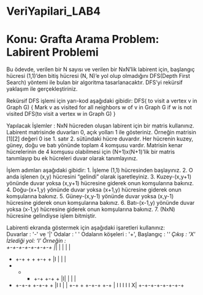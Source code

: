 # VeriYapilari_LAB4

# Konu: Grafta Arama   Problem:  Labirent Problemi  
 
Bu ödevde, verilen bir N sayısı ve verilen bir NxN’lik labirent için, başlangıç hücresi (1,1)’den bitiş hücresi (N, N)’e yol olup olmadığını DFS(Depth First Search) yöntemi ile bulan bir algoritma tasarlanacaktır. DFS’yi rekürsif yaklaşım ile gerçekleştiriniz.  
 
Rekürsif DFS işlemi için yarı-kod aşağıdaki gibidir: DFS( to visit a vertex v in Graph G) {  Mark v as visited  for all neighbors w of v in Graph G    if w is not visited    DFS(to visit a vertex w in  Graph G) }   
 
Yapılacak İşlemler : NxN hücreden oluşan labirent  için bir matris kullanınız. Labirent matrisinde duvarları 0, açık yolları 1 ile gösteriniz.  Örneğin matrisin [1][2] değeri  0 ise 1. satır 2. sütündaki hücre duvardır. Her hücrenin kuzey, güney, doğu ve batı yönünde toplam 4 komşusu vardır.  Matrisin kenar hücrelerinin de 4 komşusu olabilmesi için (N+1)x(N+1)’lik bir matris tanımlayıp bu ek hücreleri duvar olarak tanımlayınız.  
 
İşlem adımları aşağıdaki gibidir: 1. İşleme (1,1) hücresinden başlayınız. 2. O anda işlenen (x,y) hücresini “gelindi” olarak işaretleyiniz. 3. Kuzey-(x,y+1)  yönünde duvar yoksa (x,y+1) hücresine giderek onun komşularına bakınız.  4. Doğu-(x+1,y)  yönünde duvar yoksa (x+1,y) hücresine giderek onun komşularına bakınız.  5. Güney-(x,y-1)  yönünde duvar yoksa (x,y-1) hücresine giderek onun komşularına bakınız.  6. Batı-(x-1,y)  yönünde duvar yoksa (x-1,y) hücresine giderek onun komşularına bakınız.  7. (NxN) hücresine gelindiyse işlem bitmiştir.   
 
Labirenti ekranda göstermek için aşağıdaki işaretleri kullanınız:  
Duvarlar : '-' ve '|'  Odalar : ' ' Odaların köşeleri :  '+', Başlangıç :  '*'  Çıkış :  'X'  İzlediği yol: ‘I’ 
Örneğin :       
 +-+-+-+-+-+-+-+ 
 |*|   | | |   | 
 + +-+ + + +-+ + 
 |I  |   |     | 
 + + + +-+ +-+ + 
 |I|   |     | | 
 + +-+-+ +-+-+ + 
 |I I    |     | 
 +-+ + +-+-+ +-+ 
 |  I I I I I X| 
 +-+-+-+-+-+-+-+ 
